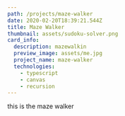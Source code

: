 ```yaml
---
path: /projects/maze-walker
date: 2020-02-20T18:39:21.544Z
title: Maze Walker
thumbnail: assets/sudoku-solver.png
card_info:
  description: mazewalkin
  preview_image: assets/me.jpg
  project_name: maze-walker
  technologies:
    - typescript
    - canvas
    - recursion
---
```

this is the maze walker
